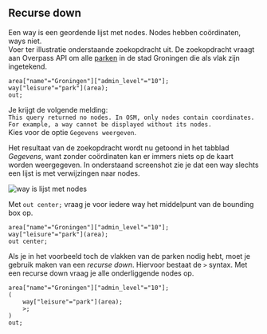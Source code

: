 ## Recurse down
Een way is een geordende lijst met nodes. Nodes hebben coördinaten, ways niet.  
Voer ter illustratie onderstaande zoekopdracht uit. De zoekopdracht vraagt aan Overpass API om alle [parken](http://wiki.openstreetmap.org/wiki/Tag:leisure%3Dpark) in de stad Groningen die als vlak zijn ingetekend.

```
area["name"="Groningen"]["admin_level"="10"]; 
way["leisure"="park"](area);
out;
```

Je krijgt de volgende melding:  
```This query returned no nodes. In OSM, only nodes contain coordinates. For example, a way cannot be displayed without its nodes.```  
Kies voor de optie ```Gegevens weergeven```.  

Het resultaat van de zoekopdracht wordt nu getoond in het tabblad _Gegevens_, want zonder coördinaten kan er immers niets op de kaart worden weergegeven. In onderstaand screenshot zie je dat een way slechts een lijst is met verwijzingen naar nodes. 

![way is lijst met nodes](images/way-is-lijst-met-nodes.png)  

Met ```out center;``` vraag je voor iedere way het middelpunt van de bounding box op.

```
area["name"="Groningen"]["admin_level"="10"]; 
way["leisure"="park"](area);
out center;
```

Als je in het voorbeeld toch de vlakken van de parken nodig hebt, moet je gebruik maken van een _recurse down_. Hiervoor bestaat de ```>``` syntax.  Met een recurse down vraag je alle onderliggende nodes op.  

```
area["name"="Groningen"]["admin_level"="10"];
(
	way["leisure"="park"](area);
	>;
) 
out;
```



